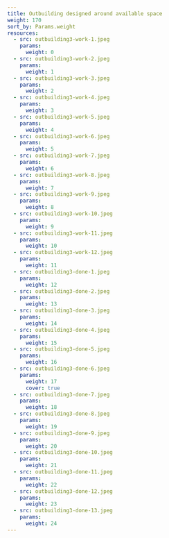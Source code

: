 ```yaml
---
title: Outbuilding designed around available space
weight: 170
sort_by: Params.weight
resources:
  - src: outbuilding3-work-1.jpeg
    params:
      weight: 0
  - src: outbuilding3-work-2.jpeg
    params:
      weight: 1
  - src: outbuilding3-work-3.jpeg
    params:
      weight: 2
  - src: outbuilding3-work-4.jpeg
    params:
      weight: 3
  - src: outbuilding3-work-5.jpeg
    params:
      weight: 4
  - src: outbuilding3-work-6.jpeg
    params:
      weight: 5
  - src: outbuilding3-work-7.jpeg
    params:
      weight: 6
  - src: outbuilding3-work-8.jpeg
    params:
      weight: 7
  - src: outbuilding3-work-9.jpeg
    params:
      weight: 8
  - src: outbuilding3-work-10.jpeg
    params:
      weight: 9
  - src: outbuilding3-work-11.jpeg
    params:
      weight: 10
  - src: outbuilding3-work-12.jpeg
    params:
      weight: 11
  - src: outbuilding3-done-1.jpeg
    params:
      weight: 12
  - src: outbuilding3-done-2.jpeg
    params:
      weight: 13
  - src: outbuilding3-done-3.jpeg
    params:
      weight: 14
  - src: outbuilding3-done-4.jpeg
    params:
      weight: 15
  - src: outbuilding3-done-5.jpeg
    params:
      weight: 16
  - src: outbuilding3-done-6.jpeg
    params:
      weight: 17
      cover: true
  - src: outbuilding3-done-7.jpeg
    params:
      weight: 18
  - src: outbuilding3-done-8.jpeg
    params:
      weight: 19
  - src: outbuilding3-done-9.jpeg
    params:
      weight: 20
  - src: outbuilding3-done-10.jpeg
    params:
      weight: 21
  - src: outbuilding3-done-11.jpeg
    params:
      weight: 22
  - src: outbuilding3-done-12.jpeg
    params:
      weight: 23
  - src: outbuilding3-done-13.jpeg
    params:
      weight: 24
---
```

